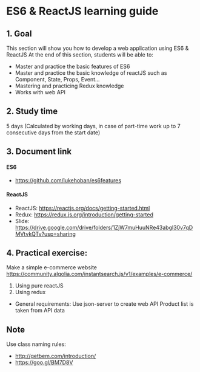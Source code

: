 # ES6 & ReactJS learning guide
## 1. Goal
This section will show you how to develop a web application using ES6 & ReactJS
At the end of this section, students will be able to:

  - Master and practice the basic features of ES6
  - Master and practice the basic knowledge of reactJS such as Component, State, Props, Event...
  - Mastering and practicing Redux knowledge
  - Works with web API
## 2. Study time
5 days (Calculated by working days, in case of part-time work up to 7 consecutive days from the start date)
## 3. Document link
#### ES6
- https://github.com/lukehoban/es6features
#### ReactJS
- ReactJS: https://reactjs.org/docs/getting-started.html
- Redux: https://redux.js.org/introduction/getting-started
- Slide: https://drive.google.com/drive/folders/1ZjW7muHuuNRe43abgl30v7qDMVtvkQTv?usp=sharing
## 4. Practical exercise: 
Make a simple e-commerce website https://community.algolia.com/instantsearch.js/v1/examples/e-commerce/
1. Using pure reactJS
2. Using redux
- General requirements:
  Use json-server to create web API
  Product list is taken from API data

## Note
Use class naming rules:
- http://getbem.com/introduction/
- https://goo.gl/BM7D8V
